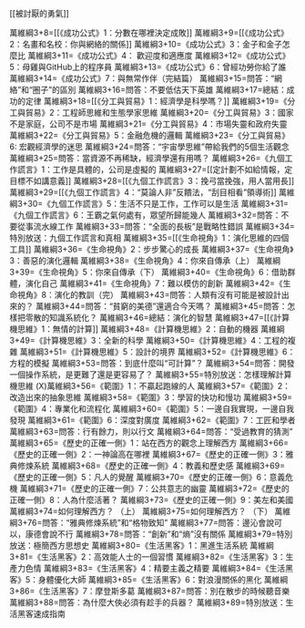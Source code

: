[[被討厭的勇氣]]


萬維綱3+8=[[《成功公式》1：分數在哪裡決定成敗]]
萬維綱3+9=[[《成功公式》2：名畫和名校：你與網絡的關係]]
萬維綱3+10=《成功公式》3：金子和金子怎麼比
萬維綱3+11=《成功公式》4： 歡迎度和適應度
萬維綱3+12=《成功公式》5：母雞與GitHub上的程序員
萬維綱3+13=《成功公式》6：曾經功勞你給了誰
萬維綱3+14=《成功公式》7：與無常作伴（完結篇）
萬維綱3+15=問答：“網絡”和“圈子”的區別
萬維綱3+16=問答：不要低估天下英雄
萬維綱3+17=總結：成功的定律
萬維綱3+18=[[《分工與貿易》1：經濟學是科學嗎？]]
萬維綱3+19=《分工與貿易》2：工程師思維和生態學家思維
萬維綱3+20=《分工與貿易》3：國家不是家庭，公司不是市場
萬維綱3+21=《分工與貿易》4：市場失靈和政府失靈
萬維綱3+22=《分工與貿易》5：金融危機的邏輯
萬維綱3+23=《分工與貿易》6: 宏觀經濟學的迷思
萬維綱3+24=問答：“宇宙學思維”帶給我們的5個生活觀念
萬維綱3+25=問答：當資源不再稀缺，經濟學還有用嗎？
萬維綱3+26=《九個工作謊言》1：工作是具體的，公司是虛擬的
萬維綱3+27=[[定計劃不如給情報，定目標不如講意義]]
萬維綱3+28=[[《九個工作謊言》3：挽弓當挽強，用人當用長]]
萬維綱3+29=[[《九個工作謊言》4：“莫論人非”反饋法，“刮目相看”領導術]]
萬維綱3+30=《九個工作謊言》5：生活不只是工作，工作可以是生活
萬維綱3+31=《九個工作謊言》6：王霸之氣何處有，眾望所歸能幾人
萬維綱3+32=問答：不要從事流水線工作
萬維綱3+33=問答：“全面的長板”是戰略性錯誤
萬維綱3+34=特別放送：九個工作謊言和真相
萬維綱3+35=[[《生命視角》1：演化思維的四個工具]]
萬維綱3+36=《生命視角》2：步步驚心的成長
萬維綱3+37=《生命視角》3：善惡的演化邏輯
萬維綱3+38=《生命視角》4：你來自傳承（上）
萬維綱3+39=《生命視角》5：你來自傳承（下）
萬維綱3+40=《生命視角》6：借助群體，演化自己
萬維綱3+41=《生命視角》7：難以模仿的創新
萬維綱3+42=《生命視角》8：演化的教訓（完）
萬維綱3+43=問答：人類有沒有可能是被設計出來的？
萬維綱3+44=問答：“貧窮的美德”還適合今天嗎？
萬維綱3+45=問答：怎樣把零散的知識系統化？
萬維綱3+46=總結：演化的智慧
萬維綱3+47=[[《計算機思維》1：無情的計算]]
萬維綱3+48=《計算機思維》2：自動的機器
萬維綱3+49=《計算機思維》3：全新的科學
萬維綱3+50=《計算機思維》4：工程的複雜
萬維綱3+51=《計算機思維》5：設計的境界
萬維綱3+52=《計算機思維》6：方程的模擬
萬維綱3+53=問答：到底什麼叫“可計算”？
萬維綱3+54=問答：開發一個操作系統，是更難了還是更容易了？
萬維綱3+55=特別放送：怎樣理解計算機思維
(X)萬維綱3+56=《範圍》1：不贏起跑線的人
萬維綱3+57=《範圍》2：改造出來的抽象思維
萬維綱3+58=《範圍》3：學習的快功和慢功
萬維綱3+59=《範圍》4：專業化和流程化
萬維綱3+60=《範圍》5：一邊自我實現，一邊自我發現
萬維綱3+61=《範圍》6：深度對廣度
萬維綱3+62=《範圍》7：工匠和學者
萬維綱3+63=問答：行有餘力，則以行文
萬維綱3+64=問答：“受過教育的猜測”
萬維綱3+65=《歷史的正確一側》1：站在西方的觀念上理解西方
萬維綱3+66=《歷史的正確一側》2：一神論高在哪裡
萬維綱3+67=《歷史的正確一側》3：雅典修煉系統
萬維綱3+68=《歷史的正確一側》4：教義和歷史感
萬維綱3+69=《歷史的正確一側》5：凡人的覺醒
萬維綱3+70=《歷史的正確一側》6：意義危機
萬維綱3+71=《歷史的正確一側》7：公共意志的幽靈
萬維綱3+72=《歷史的正確一側》8：人為什麼活著？
萬維綱3+73=《歷史的正確一側》9：美左和美國
萬維綱3+74=如何理解西方？ （上）
萬維綱3+75=如何理解西方？ （下）
萬維綱3+76=問答：“雅典修煉系統”和“格物致知”
萬維綱3+77=問答：邊沁會說可以，康德會說不行
萬維綱3+78=問答：“創新”和“熵”沒有關係
萬維綱3+79=特別放送：極簡西方思想史
萬維綱3+80=《生活黑客》1：黑進生活系統
萬維綱3+81=《生活黑客》2：高效能人士的一個習慣
萬維綱3+82=《生活黑客》3：生產力色情
萬維綱3+83=《生活黑客》4：精要主義之精要
萬維綱3+84=《生活黑客》5：身體優化大師
萬維綱3+85=《生活黑客》6：對浪漫關係的黑化
萬維綱3+86=《生活黑客》7：摩登斯多葛
萬維綱3+87=問答：別在散步的時候聽音樂
萬維綱3+88=問答：為什麼大俠必須有趁手的兵器？
萬維綱3+89=特別放送：生活黑客速成指南